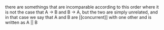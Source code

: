 there are somethings that are incomparable according to this order where it is not the case that A -> B and B -> A, but the two are simply unrelated, and in that case we say that A and B are [[concurrent]] with one other and is written as A || B

